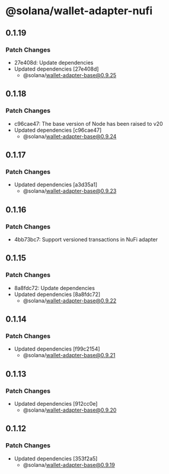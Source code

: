 # @solana/wallet-adapter-nufi

## 0.1.19

### Patch Changes

- 27e408d: Update dependencies
- Updated dependencies [27e408d]
    - @solana/wallet-adapter-base@0.9.25

## 0.1.18

### Patch Changes

- c96cae47: The base version of Node has been raised to v20
- Updated dependencies [c96cae47]
    - @solana/wallet-adapter-base@0.9.24

## 0.1.17

### Patch Changes

- Updated dependencies [a3d35a1]
    - @solana/wallet-adapter-base@0.9.23

## 0.1.16

### Patch Changes

- 4bb73bc7: Support versioned transactions in NuFi adapter

## 0.1.15

### Patch Changes

- 8a8fdc72: Update dependencies
- Updated dependencies [8a8fdc72]
    - @solana/wallet-adapter-base@0.9.22

## 0.1.14

### Patch Changes

- Updated dependencies [f99c2154]
    - @solana/wallet-adapter-base@0.9.21

## 0.1.13

### Patch Changes

- Updated dependencies [912cc0e]
    - @solana/wallet-adapter-base@0.9.20

## 0.1.12

### Patch Changes

- Updated dependencies [353f2a5]
    - @solana/wallet-adapter-base@0.9.19
